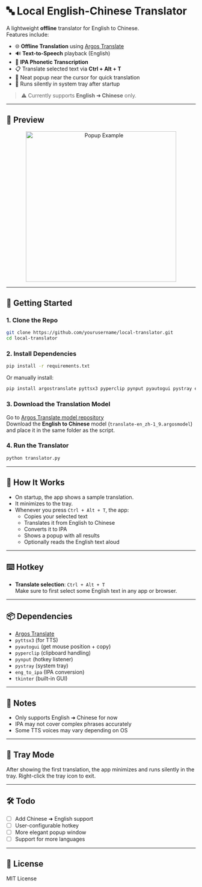 
# 🔤 Local English-Chinese Translator

A lightweight **offline** translator for English to Chinese.  
Features include:

- 🌐 **Offline Translation** using [Argos Translate](https://www.argosopentech.com/argospm/index/)
- 🔊 **Text-to-Speech** playback (English)
- 🔡 **IPA Phonetic Transcription**
- 📋 Translate selected text via **Ctrl + Alt + T**
- 📌 Neat popup near the cursor for quick translation
- 🧊 Runs silently in system tray after startup

> ⚠️ Currently supports **English ➜ Chinese** only.

---

## 📸 Preview

<p align="center">
  <img src="assets/popup_example.png" width="400" alt="Popup Example">
</p>

---

## 🚀 Getting Started

### 1. Clone the Repo

```bash
git clone https://github.com/yourusername/local-translator.git
cd local-translator
```

### 2. Install Dependencies

```bash
pip install -r requirements.txt
```

Or manually install:

```bash
pip install argostranslate pyttsx3 pyperclip pynput pyautogui pystray eng_to_ipa
```

### 3. Download the Translation Model

Go to [Argos Translate model repository](https://www.argosopentech.com/argospm/index/)  
Download the **English to Chinese** model (`translate-en_zh-1_9.argosmodel`) and place it in the same folder as the script.

### 4. Run the Translator

```bash
python translator.py
```

---

## 🧠 How It Works

- On startup, the app shows a sample translation.
- It minimizes to the tray.
- Whenever you press `Ctrl + Alt + T`, the app:
  - Copies your selected text
  - Translates it from English to Chinese
  - Converts it to IPA
  - Shows a popup with all results
  - Optionally reads the English text aloud

---

## ⌨️ Hotkey

- **Translate selection**: `Ctrl + Alt + T`  
Make sure to first select some English text in any app or browser.

---

## 📦 Dependencies

- [Argos Translate](https://github.com/argosopentech/argos-translate)
- `pyttsx3` (for TTS)
- `pyautogui` (get mouse position + copy)
- `pyperclip` (clipboard handling)
- `pynput` (hotkey listener)
- `pystray` (system tray)
- `eng_to_ipa` (IPA conversion)
- `tkinter` (built-in GUI)

---

## 📌 Notes

- Only supports English ➜ Chinese for now
- IPA may not cover complex phrases accurately
- Some TTS voices may vary depending on OS

---

## 🧊 Tray Mode

After showing the first translation, the app minimizes and runs silently in the tray. Right-click the tray icon to exit.

---

## 🛠️ Todo

- [ ] Add Chinese ➜ English support
- [ ] User-configurable hotkey
- [ ] More elegant popup window
- [ ] Support for more languages

---

## 📃 License

MIT License
